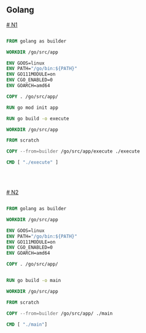 ## Golang

[# N1](https://github.com)

``` dockerfile

FROM golang as builder

WORKDIR /go/src/app

ENV GOOS=linux
ENV PATH="/go/bin:${PATH}"
ENV GO111MODULE=on
ENV CGO_ENABLED=0
ENV GOARCH=amd64

COPY . /go/src/app/

RUN go mod init app

RUN go build -o execute

WORKDIR /go/src/app

FROM scratch

COPY --from=builder /go/src/app/execute ./execute

CMD [ "./execute" ]

```


<br>
<br>

[# N2](https://github.com)

``` dockerfile

FROM golang as builder

WORKDIR /go/src/app

ENV GOOS=linux
ENV PATH="/go/bin:${PATH}"
ENV GO111MODULE=on
ENV CGO_ENABLED=0
ENV GOARCH=amd64

COPY . /go/src/app/


RUN go build -o main

WORKDIR /go/src/app

FROM scratch

COPY --from=builder /go/src/app/ ./main

CMD [ "./main"]

```
